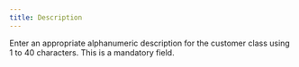 ```yaml
---
title: Description
---
```



Enter an appropriate alphanumeric  description for the customer class using 1 to 40 characters. This is a  mandatory field.
